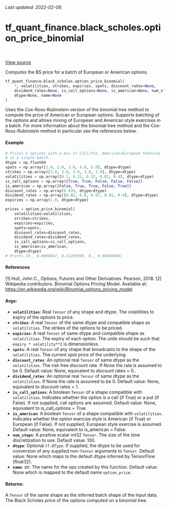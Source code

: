 <!--
This file is generated by a tool. Do not edit directly.
For open-source contributions the docs will be updated automatically.
-->

*Last updated: 2022-02-09.*

<div itemscope itemtype="http://developers.google.com/ReferenceObject">
<meta itemprop="name" content="tf_quant_finance.black_scholes.option_price_binomial" />
<meta itemprop="path" content="Stable" />
</div>

# tf_quant_finance.black_scholes.option_price_binomial

<!-- Insert buttons and diff -->

<table class="tfo-notebook-buttons tfo-api" align="left">
</table>

<a target="_blank" href="https://github.com/google/tf-quant-finance/blob/master/tf_quant_finance/black_scholes/crr_binomial_tree.py">View source</a>



Computes the BS price for a batch of European or American options.

```python
tf_quant_finance.black_scholes.option_price_binomial(
    *, volatilities, strikes, expiries, spots, discount_rates=None,
    dividend_rates=None, is_call_options=None, is_american=None, num_steps=100,
    dtype=None, name=None
)
```



<!-- Placeholder for "Used in" -->

Uses the Cox-Ross-Rubinstein version of the binomial tree method to compute
the price of American or European options. Supports batching of the options
and allows mixing of European and American style exercises in a batch.
For more information about the binomial tree method and the
Cox-Ross-Rubinstein method in particular see the references below.

#### Example

```python
# Prices 5 options with a mix of Call/Put, American/European features
# in a single batch.
dtype = np.float64
spots = np.array([1.0, 2.0, 3.0, 4.0, 5.0], dtype=dtype)
strikes = np.array([3.0, 3.0, 3.0, 3.0, 3.0], dtype=dtype)
volatilities = np.array([0.1, 0.22, 0.32, 0.01, 0.4], dtype=dtype)
is_call_options = np.array([True, True, False, False, False])
is_american = np.array([False, True, True, False, True])
discount_rates = np.array(0.035, dtype=dtype)
dividend_rates = np.array([0.02, 0.0, 0.07, 0.01, 0.0], dtype=dtype)
expiries = np.array(1.0, dtype=dtype)

prices = option_price_binomial(
    volatilities=volatilities,
    strikes=strikes,
    expiries=expiries,
    spots=spots,
    discount_rates=discount_rates,
    dividend_rates=dividend_rates,
    is_call_options=is_call_options,
    is_american=is_american,
    dtype=dtype)
# Prints [0., 0.0098847, 0.41299509, 0., 0.06046989]
```

#### References

[1] Hull, John C., Options, Futures and Other Derivatives. Pearson, 2018.
[2] Wikipedia contributors. Binomial Options Pricing Model. Available at:
  https://en.wikipedia.org/wiki/Binomial_options_pricing_model

#### Args:


* <b>`volatilities`</b>: Real `Tensor` of any shape and dtype. The volatilities to
  expiry of the options to price.
* <b>`strikes`</b>: A real `Tensor` of the same dtype and compatible shape as
  `volatilities`. The strikes of the options to be priced.
* <b>`expiries`</b>: A real `Tensor` of same dtype and compatible shape as
  `volatilities`. The expiry of each option. The units should be such that
  `expiry * volatility**2` is dimensionless.
* <b>`spots`</b>: A real `Tensor` of any shape that broadcasts to the shape of the
  `volatilities`. The current spot price of the underlying.
* <b>`discount_rates`</b>: An optional real `Tensor` of same dtype as the
  `volatilities`. The risk free discount rate. If None the rate is assumed
  to be 0.
  Default value: None, equivalent to discount rates = 0..
* <b>`dividend_rates`</b>: An optional real `Tensor` of same dtype as the
  `volatilities`. If None the rate is assumed to be 0.
  Default value: None, equivalent to discount rates = 1.
* <b>`is_call_options`</b>: A boolean `Tensor` of a shape compatible with
  `volatilities`. Indicates whether the option is a call (if True) or a put
  (if False). If not supplied, call options are assumed.
  Default value: None, equivalent to is_call_options = True.
* <b>`is_american`</b>: A boolean `Tensor` of a shape compatible with `volatilities`.
  Indicates whether the option exercise style is American (if True) or
  European (if False). If not supplied, European style exercise is assumed.
  Default value: None, equivalent to is_american = False.
* <b>`num_steps`</b>: A positive scalar int32 `Tensor`. The size of the time
  discretization to use.
  Default value: 100.
* <b>`dtype`</b>: Optional `tf.DType`. If supplied, the dtype to be used for conversion
  of any supplied non-`Tensor` arguments to `Tensor`.
  Default value: None which maps to the default dtype inferred by TensorFlow
    (float32).
* <b>`name`</b>: str. The name for the ops created by this function.
  Default value: None which is mapped to the default name `option_price`.


#### Returns:

A `Tensor` of the same shape as the inferred batch shape of the input data.
The Black Scholes price of the options computed on a binomial tree.
